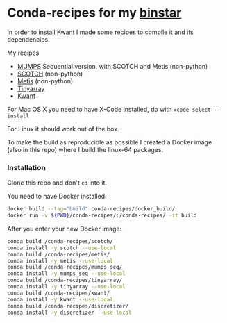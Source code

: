 # Conda-recipes for my [binstar](http://binstar.org/basnijholt)

In order to install [Kwant](kwant-project.org/) I made some recipes to compile it and its dependencies.

My recipes
  - [MUMPS](mumps.enseeiht.fr) Sequential version, with SCOTCH and Metis (non-python)
  - [SCOTCH](https://www.labri.fr/perso/pelegrin/scotch/) (non-python)
  - [Metis](http://glaros.dtc.umn.edu/gkhome/metis/metis/overview) (non-python)
  - [Tinyarray](kwant-project.org/)
  - [Kwant](kwant-project.org/)

For Mac OS X you need to have X-Code installed, do with `xcode-select --install`

For Linux it should work out of the box.



To make the build as reproducible as possible I created a Docker image (also in this repo) where I build the linux-64 packages.

### Installation
Clone this repo and don't `cd` into it.

You need to have Docker installed:

```sh
docker build --tag="build" conda-recipes/docker_build/
docker run -v ${PWD}/conda-recipes/:/conda-recipes/ -it build
```
After you enter your new Docker image:
```sh
conda build /conda-recipes/scotch/
conda install -y scotch --use-local
conda build /conda-recipes/metis/
conda install -y metis --use-local
conda build /conda-recipes/mumps_seq/
conda install -y mumps_seq --use-local
conda build /conda-recipes/tinyarray/
conda install -y tinyarray --use-local
conda build /conda-recipes/kwant/
conda install -y kwant --use-local
conda build /conda-recipes/discretizer/
conda install -y discretizer --use-local
```
